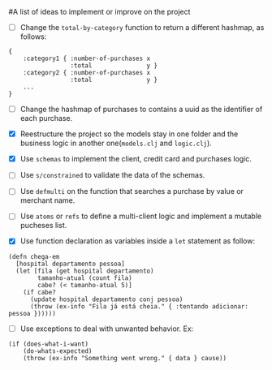 #A list of ideas to implement or improve on the project


- [ ] Change the `total-by-category` function to return a different hashmap, as follows:

```
{
    :category1 { :number-of-purchases x
                 :total               y }
    :category2 { :number-of-purchases x
                 :total               y }
    ...
}
```

- [ ] Change the hashmap of purchases to contains a uuid as the identifier of each purchase.

- [x] Reestructure the project so the models stay in one folder and the business logic in another one(`models.clj` and `logic.clj`).

- [x] Use `schemas` to implement the client, credit card and purchases logic.

- [ ] Use `s/constrained` to validate the data of the schemas.

- [ ] Use `defmulti` on the function that searches a purchase by value or merchant name. 

- [ ] Use `atoms` or `refs` to define a multi-client logic and implement a mutable pucheses list.

- [x] Use function declaration as variables inside a `let` statement as follow:
```
(defn chega-em
  [hospital departamento pessoa]
  (let [fila (get hospital departamento)
        tamanho-atual (count fila)
        cabe? (< tamanho-atual 5)]
    (if cabe?
      (update hospital departamento conj pessoa)
      (throw (ex-info "Fila já está cheia." { :tentando adicionar: pessoa })))))
```
- [ ] Use exceptions to deal with unwanted behavior. Ex:

```
(if (does-what-i-want)
    (do-whats-expected)
    (throw (ex-info "Something went wrong." { data } cause))
```